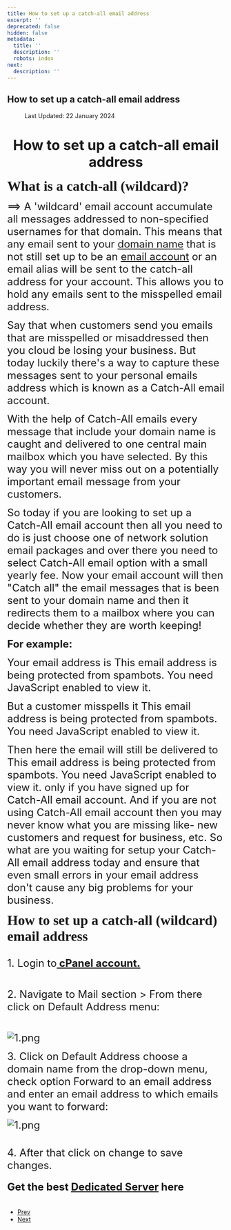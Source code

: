 ```yaml
---
title: How to set up a catch-all email address
excerpt: ''
deprecated: false
hidden: false
metadata:
  title: ''
  description: ''
  robots: index
next:
  description: ''
---
```

<div class="page-header">
<h2 itemprop="headline">
How to set up a catch-all email address </h2>
</div>
<dl class="article-info muted">
<dt class="article-info-term">
</dt>
<dd class="modified">
<span class="icon-calendar" aria-hidden="true"></span>
<time datetime="2024-01-22T04:52:32+00:00" itemprop="dateModified">
Last Updated: 22 January 2024 </time>
</dd>
</dl>
<div itemprop="articleBody">
<h1 dir="ltr" style="text-align: center;"><span style="font-size: 24pt;"><strong>How to set up a catch-all email address</strong></span></h1>
<p><span style="font-size: 18pt;"> </span></p>
<p dir="ltr"><span style="font-size: 24pt; font-family: georgia, palatino;"><strong>What is a catch-all (wildcard)?</strong></span></p>
<p><span style="font-size: 18pt;"> </span></p>
<p dir="ltr"><span style="font-size: 18pt;">==&gt; A 'wildcard' email account accumulate all messages addressed to non-specified usernames for that domain. This means that any email sent to your <a href="https://www.hostingraja.in/domains/">domain name</a> that is not still set up to be an <a href="https://www.hostingraja.in/email/email-solutions">email account</a> or an email alias will be sent to the catch-all address for your account. This allows you to hold any emails sent to the misspelled email address.</span></p>
<p><span style="font-size: 18pt;"> </span></p>
<p><span style="font-weight: 400; font-size: 18pt;">Say that when customers send you emails that are misspelled or misaddressed then you cloud be losing your business. But today luckily there's a way to capture these messages sent to your personal emails address which is known as a Catch-All email account. </span></p>
<p dir="ltr"><span style="font-size: 18pt; font-family: georgia, palatino;"><strong> </strong></span></p>
<p><span style="font-weight: 400; font-size: 18pt;">With the help of Catch-All emails every message that include your domain name is caught and delivered to one central main mailbox which you have selected. By this way you will never miss out on a potentially important email message from your customers. </span><span style="font-size: 18pt; font-family: georgia, palatino;"><strong> </strong></span></p>
<p> </p>
<p><span style="font-weight: 400; font-size: 18pt;">So today if you are looking to set up a Catch-All email account then all you need to do is just choose one of network solution email packages and over there you need to select Catch-All email option with a small yearly fee. Now your email account will then "Catch all" the email messages that is been sent to your domain name and then it redirects them to a mailbox where you can decide whether they are worth keeping!</span></p>
<p dir="ltr"><span style="font-size: 18pt; font-family: georgia, palatino;"><strong> </strong></span></p>
<p><span style="font-size: 18pt;"><strong>For example:</strong></span></p>
<p dir="ltr"><span style="font-size: 18pt; font-family: georgia, palatino;"><strong> </strong></span></p>
<p><span style="font-weight: 400; font-size: 18pt;">Your email address is <span id="cloak7ad9a6870991edb81cb087e0898864cd">This email address is being protected from spambots. You need JavaScript enabled to view it.</span><script type="d81f90cc8353a35486c79d8d-text/javascript">
				document.getElementById('cloak7ad9a6870991edb81cb087e0898864cd').innerHTML = '';
				var prefix = '&#109;a' + 'i&#108;' + '&#116;o';
				var path = 'hr' + 'ef' + '=';
				var addy7ad9a6870991edb81cb087e0898864cd = 't&#105;m' + '&#64;';
				addy7ad9a6870991edb81cb087e0898864cd = addy7ad9a6870991edb81cb087e0898864cd + 't&#105;mc&#111;&#111;p&#101;r' + '&#46;' + 'c&#111;m';
				var addy_text7ad9a6870991edb81cb087e0898864cd = 't&#105;m' + '&#64;' + 't&#105;mc&#111;&#111;p&#101;r' + '&#46;' + 'c&#111;m';document.getElementById('cloak7ad9a6870991edb81cb087e0898864cd').innerHTML += '<a ' + path + '\'' + prefix + ':' + addy7ad9a6870991edb81cb087e0898864cd + '\'>'+addy_text7ad9a6870991edb81cb087e0898864cd+'<\/a>';
		</script></span></p>
<p dir="ltr"><span style="font-size: 18pt; font-family: georgia, palatino;"><strong> </strong></span></p>
<p><span style="font-weight: 400; font-size: 18pt;">But a customer misspells it <span id="cloakd8052a72546a87b4e98bff0dd33a375c">This email address is being protected from spambots. You need JavaScript enabled to view it.</span><script type="d81f90cc8353a35486c79d8d-text/javascript">
				document.getElementById('cloakd8052a72546a87b4e98bff0dd33a375c').innerHTML = '';
				var prefix = '&#109;a' + 'i&#108;' + '&#116;o';
				var path = 'hr' + 'ef' + '=';
				var addyd8052a72546a87b4e98bff0dd33a375c = 't&#111;m' + '&#64;';
				addyd8052a72546a87b4e98bff0dd33a375c = addyd8052a72546a87b4e98bff0dd33a375c + 't&#105;mc&#111;&#111;p&#101;r' + '&#46;' + 'c&#111;m';
				var addy_textd8052a72546a87b4e98bff0dd33a375c = 't&#111;m' + '&#64;' + 't&#105;mc&#111;&#111;p&#101;r' + '&#46;' + 'c&#111;m';document.getElementById('cloakd8052a72546a87b4e98bff0dd33a375c').innerHTML += '<a ' + path + '\'' + prefix + ':' + addyd8052a72546a87b4e98bff0dd33a375c + '\'>'+addy_textd8052a72546a87b4e98bff0dd33a375c+'<\/a>';
		</script></span></p>
<p dir="ltr"><span style="font-size: 18pt; font-family: georgia, palatino;"><strong> </strong></span></p>
<p><span style="font-weight: 400; font-size: 18pt;">Then here the email will still be delivered to <span id="cloak626c27210d0a7de642a4f0e8b5155e1d">This email address is being protected from spambots. You need JavaScript enabled to view it.</span><script type="d81f90cc8353a35486c79d8d-text/javascript">
				document.getElementById('cloak626c27210d0a7de642a4f0e8b5155e1d').innerHTML = '';
				var prefix = '&#109;a' + 'i&#108;' + '&#116;o';
				var path = 'hr' + 'ef' + '=';
				var addy626c27210d0a7de642a4f0e8b5155e1d = 't&#105;m' + '&#64;';
				addy626c27210d0a7de642a4f0e8b5155e1d = addy626c27210d0a7de642a4f0e8b5155e1d + 't&#105;mc&#111;&#111;p&#101;r' + '&#46;' + 'c&#111;m';
				var addy_text626c27210d0a7de642a4f0e8b5155e1d = 't&#105;m' + '&#64;' + 't&#105;mc&#111;&#111;p&#101;r' + '&#46;' + 'c&#111;m';document.getElementById('cloak626c27210d0a7de642a4f0e8b5155e1d').innerHTML += '<a ' + path + '\'' + prefix + ':' + addy626c27210d0a7de642a4f0e8b5155e1d + '\'>'+addy_text626c27210d0a7de642a4f0e8b5155e1d+'<\/a>';
		</script> only if you have signed up for Catch-All email account. And if you are not using Catch-All email account then you may never know what you are missing like- new customers and request for business, etc. So what are you waiting for setup your Catch-All email address today and ensure that even small errors in your email address don't cause any big problems for your business. </span></p>
<p> </p>
<p dir="ltr"><span style="font-size: 18pt;"><span style="font-family: georgia, palatino; font-size: 24pt;"><strong>How to set up a catch-all (wildcard) email address<br/></strong></span><br/>1. Login to<a href="/cpanel-article/how-to-create-a-cpanel-account-in-whm"><b> cPanel account.</b></a><br/><br/></span></p>
<p><span style="font-size: 18pt;">2. Navigate to Mail section &gt;  From there click on Default Address menu:   </span><br/><span style="font-size: 18pt;"><br/></span></p>
<p dir="ltr"><span style="font-size: 18pt;">    <img src="https://image.hostingraja.in/images/how-to-set-up-a-catch-all-email-address.png" alt="1.png" border="0" /></span></p>
<p><span style="font-size: 18pt;"> </span></p>
<p dir="ltr"><span style="font-size: 18pt;">3. Click on Default Address choose a domain name from the drop-down menu, check option Forward to an email address and enter an email address to which emails you want to forward:</span></p>
<p><span style="font-size: 18pt;"> </span></p>
<p dir="ltr"><span style="font-size: 18pt;"><img src="https://image.hostingraja.in/images/how-to-set-up-a-catch-all-email-address1.png" alt="1.png" border="0" /></span></p>
<p><span id="docs-internal-guid-4ab918b1-7cf0-c424-bc9b-b1fa673a426a" style="font-size: large;"><br/><span style="font-size: 18pt;">4. After that click on change to save changes.</span><br/><br/><span style="font-size: 18pt;"><strong>Get the best <a href="https://www.hostingraja.in/server/dedicated-servers/" target="_blank" rel="noopener noreferrer">Dedicated Server</a> here</strong></span><br/><br/></span></p> </div>
<ul class="pager pagenav">
<li class="previous">
<a class="hasTooltip" title="How to adjust the time zone of Webmail" aria-label="Previous article: How to adjust the time zone of Webmail" href="/docs/how-to-adjust-the-time-zone-of-webmail" rel="prev">
<span class="icon-chevron-left" aria-hidden="true"></span> <span aria-hidden="true">Prev</span> </a>
</li>
<li class="next">
<a class="hasTooltip" title="How to set Email Signatures in WebMail" aria-label="Next article: How to set Email Signatures in WebMail" href="/docs/how-to-set-email-signatures-in-webmail" rel="next">
<span aria-hidden="true">Next</span> <span class="icon-chevron-right" aria-hidden="true"></span> </a>
</li>
</ul>
</div>